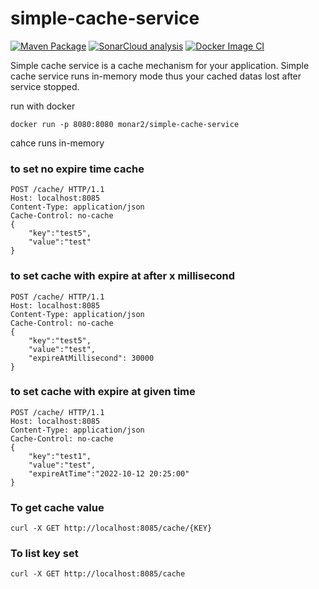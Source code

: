 # simple-cache-service
[![Maven Package](https://github.com/mhmtonrn/simple-cache-service/actions/workflows/maven-publish.yml/badge.svg?branch=master)](https://github.com/mhmtonrn/simple-cache-service/actions/workflows/maven-publish.yml)
[![SonarCloud analysis](https://github.com/mhmtonrn/simple-cache-service/actions/workflows/sonarcloud.yml/badge.svg)](https://github.com/mhmtonrn/simple-cache-service/actions/workflows/sonarcloud.yml)
[![Docker Image CI](https://github.com/mhmtonrn/simple-cache-service/actions/workflows/docker-image.yml/badge.svg?branch=master)](https://github.com/mhmtonrn/simple-cache-service/actions/workflows/docker-image.yml)

Simple cache service is a cache mechanism for your application. Simple cache service runs in-memory mode thus your cached datas lost after service stopped.

run with docker

```
docker run -p 8080:8080 monar2/simple-cache-service 
```

cahce runs in-memory 

### to set no expire time cache
``` 
POST /cache/ HTTP/1.1
Host: localhost:8085
Content-Type: application/json
Cache-Control: no-cache
{
    "key":"test5",
    "value":"test"
}
```

### to set cache with expire at after x millisecond
``` 
POST /cache/ HTTP/1.1
Host: localhost:8085
Content-Type: application/json
Cache-Control: no-cache
{
	"key":"test5",
	"value":"test",
	"expireAtMillisecond": 30000
}
```

### to set cache with expire at given time
``` 
POST /cache/ HTTP/1.1
Host: localhost:8085
Content-Type: application/json
Cache-Control: no-cache
{
	"key":"test1",
	"value":"test",
	"expireAtTime":"2022-10-12 20:25:00"
}
```

### To get cache value  
```shell
curl -X GET http://localhost:8085/cache/{KEY}
```

### To list key set
```shell
curl -X GET http://localhost:8085/cache
```
